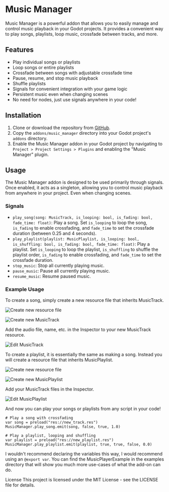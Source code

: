# Music Manager

Music Manager is a powerful addon that allows you to easily manage and control music playback in your Godot projects. It provides a convenient way to play songs, playlists, loop music, crossfade between tracks, and more.

## Features

- Play individual songs or playlists
- Loop songs or entire playlists
- Crossfade between songs with adjustable crossfade time
- Pause, resume, and stop music playback
- Shuffle playlists
- Signals for convenient integration with your game logic
- Persistent music even when changing scenes
- No need for nodes, just use signals anywhere in your code!

## Installation

1. Clone or download the repository from [GitHub](https://github.com/Promptineer/MusicManager).
2. Copy the `addons/music_manager` directory into your Godot project's `addons` directory.
3. Enable the Music Manager addon in your Godot project by navigating to `Project > Project Settings > Plugins` and enabling the "Music Manager" plugin.

## Usage

The Music Manager addon is designed to be used primarily through signals. Once enabled, it acts as a singleton, allowing you to control music playback from anywhere in your project. Even when changing scenes.

### Signals

- `play_song(song: MusicTrack, is_looping: bool, is_fading: bool, fade_time: float)`: Play a song. Set `is_looping` to loop the song, `is_fading` to enable crossfading, and `fade_time` to set the crossfade duration (between 0.25 and 4 seconds).
- `play_playlist(playlist: MusicPlaylist, is_looping: bool, is_shuffling: bool, is_fading: bool, fade_time: float)`: Play a playlist. Set `is_looping` to loop the playlist, `is_shuffling` to shuffle the playlist order, `is_fading` to enable crossfading, and `fade_time` to set the crossfade duration.
- `stop_music`: Stop all currently playing music.
- `pause_music`: Pause all currently playing music.
- `resume_music`: Resume paused music.

### Example Usage
To create a song, simply create a new resource file that inherits MusicTrack.

![Create new resource file](https://i.imgur.com/EoaUCJL.png)

![Create new MusicTrack](https://i.imgur.com/DiV6t7K.png)

Add the audio file, name, etc. in the Inspector to your new MusicTrack resource.

![Edit MusicTrack](https://i.imgur.com/R5xcBsn.png)

To create a playlist, it is essentially the same as making a song. Instead you will create a resource file that inherits MusicPlaylist.

![Create new resource file](https://i.imgur.com/EoaUCJL.png)

![Create new MusicPlaylist](https://i.imgur.com/05gfpQu.png)

Add your MusicTrack files in the Inspector.

![Edit MusicPlaylist](https://i.imgur.com/0ex2bi2.png)

And now you can play your songs or playlists from any script in your code!

```gdscript
# Play a song with crossfading
var song = preload("res://new_track.res")
MusicManager.play_song.emit(song, false, true, 1.0)

# Play a playlist, looping and shuffling
var playlist = preload("res://new_playlist.res")
MusicManager.play_playlist.emit(playlist, true, true, false, 0.0)
```

I wouldn't recommend declaring the variables this way, I would recommend using an `@export var`. You can find the MusicPlayerExample in the examples directory that will show you much more use-cases of what the add-on can do.

License
This project is licensed under the MIT License - see the LICENSE file for details.
